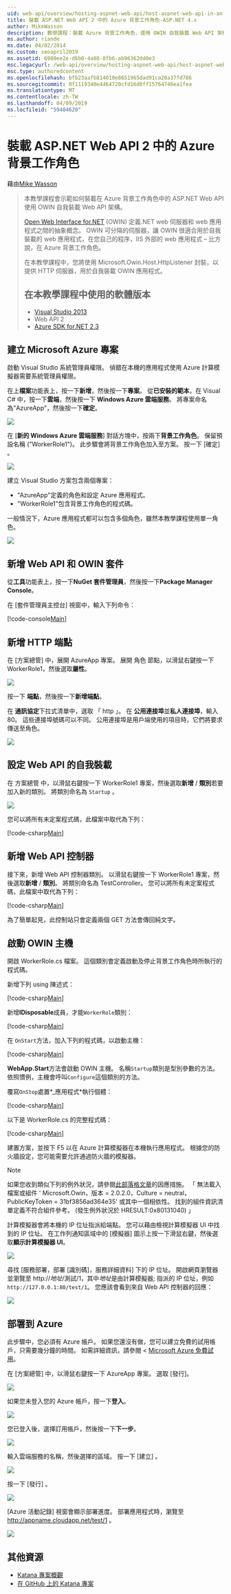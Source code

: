 ```yaml
---
uid: web-api/overview/hosting-aspnet-web-api/host-aspnet-web-api-in-an-azure-worker-role
title: 裝載 ASP.NET Web API 2 中的 Azure 背景工作角色-ASP.NET 4.x
author: MikeWasson
description: 教學課程：裝載 Azure 背景工作角色，使用 OWIN 自我裝載 Web API 架構中的 ASP.NET Web API。
ms.author: riande
ms.date: 04/02/2014
ms.custom: seoapril2019
ms.assetid: 6980ee2e-d6b0-4a08-8fb6-ab96362dd0e3
msc.legacyurl: /web-api/overview/hosting-aspnet-web-api/host-aspnet-web-api-in-an-azure-worker-role
msc.type: authoredcontent
ms.openlocfilehash: bfb23aafb814010e8651965dad91ca20a37fd786
ms.sourcegitcommit: 0f1119340e4464720cfd16d0ff15764746ea1fea
ms.translationtype: MT
ms.contentlocale: zh-TW
ms.lasthandoff: 04/09/2019
ms.locfileid: "59404620"
---
```

# <a name="host-aspnet-web-api-2-in-an-azure-worker-role"></a>裝載 ASP.NET Web API 2 中的 Azure 背景工作角色

藉由[Mike Wasson](https://github.com/MikeWasson)

> 本教學課程會示範如何裝載在 Azure 背景工作角色中的 ASP.NET Web API 使用 OWIN 自我裝載 Web API 架構。
>
> [Open Web Interface for.NET](http://owin.org/) (OWIN) 定義.NET web 伺服器和 web 應用程式之間的抽象概念。 OWIN 可分隔的伺服器，讓 OWIN 很適合用於自我裝載的 web 應用程式，在您自己的程序，IIS 外部的 web 應用程式 – 比方說，在 Azure 背景工作角色。
>
> 在本教學課程中，您將使用 Microsoft.Owin.Host.HttpListener 封裝，以提供 HTTP 伺服器，用於自我裝載 OWIN 應用程式。
>
> ## <a name="software-versions-used-in-the-tutorial"></a>在本教學課程中使用的軟體版本
>
>
> - [Visual Studio 2013](https://my.visualstudio.com/Downloads?q=visual%20studio%202013)
> - Web API 2
> - [Azure SDK for.NET 2.3](https://azure.microsoft.com/downloads/)


## <a name="create-a-microsoft-azure-project"></a>建立 Microsoft Azure 專案

啟動 Visual Studio 系統管理員權限。 偵錯在本機的應用程式使用 Azure 計算模擬器需要系統管理員權限。

在上**檔案**功能表上，按一下**新增**，然後按一下**專案**。 從**已安裝的範本**，在 Visual C# 中，按一下**雲端**，然後按一下  **Windows Azure 雲端服務**。 將專案命名為"AzureApp"，然後按一下**確定**。

[![](host-aspnet-web-api-in-an-azure-worker-role/_static/image2.png)](host-aspnet-web-api-in-an-azure-worker-role/_static/image1.png)

在 [**新的 Windows Azure 雲端服務**] 對話方塊中，按兩下**背景工作角色**。 保留預設名稱 ("WorkerRole1")。 此步驟會將背景工作角色加入至方案。 按一下 [確定] 。

[![](host-aspnet-web-api-in-an-azure-worker-role/_static/image4.png)](host-aspnet-web-api-in-an-azure-worker-role/_static/image3.png)

建立 Visual Studio 方案包含兩個專案：

- &quot;AzureApp&quot;定義的角色和設定 Azure 應用程式。
- &quot;WorkerRole1&quot;包含背景工作角色的程式碼。

一般情況下，Azure 應用程式都可以包含多個角色，雖然本教學課程使用單一角色。

![](host-aspnet-web-api-in-an-azure-worker-role/_static/image5.png)

## <a name="add-the-web-api-and-owin-packages"></a>新增 Web API 和 OWIN 套件

從**工具**功能表上，按一下**NuGet 套件管理員**，然後按一下**Package Manager Console**。

在 [套件管理員主控台] 視窗中，輸入下列命令：

[!code-console[Main](host-aspnet-web-api-in-an-azure-worker-role/samples/sample1.cmd)]

## <a name="add-an-http-endpoint"></a>新增 HTTP 端點

在 [方案總管] 中，展開 AzureApp 專案。 展開 角色 節點，以滑鼠右鍵按一下 WorkerRole1，然後選取**屬性**。

![](host-aspnet-web-api-in-an-azure-worker-role/_static/image6.png)

按一下 **端點**，然後按一下**新增端點**。

在 **通訊協定**下拉式清單中，選取 「 http 」。 在 **公用連接埠**並**私人連接埠**，輸入 80。 這些連接埠號碼可以不同。 公用連接埠是用戶端使用的項目時，它們將要求傳送至角色。

[![](host-aspnet-web-api-in-an-azure-worker-role/_static/image8.png)](host-aspnet-web-api-in-an-azure-worker-role/_static/image7.png)

## <a name="configure-web-api-for-self-host"></a>設定 Web API 的自我裝載

在 方案總管 中，以滑鼠右鍵按一下 WorkerRole1 專案，然後選取**新增** / **類別**若要加入新的類別。 將類別命名為 `Startup` 。

![](host-aspnet-web-api-in-an-azure-worker-role/_static/image9.png)

您可以將所有未定案程式碼，此檔案中取代為下列：

[!code-csharp[Main](host-aspnet-web-api-in-an-azure-worker-role/samples/sample2.cs)]

## <a name="add-a-web-api-controller"></a>新增 Web API 控制器

接下來，新增 Web API 控制器類別。 以滑鼠右鍵按一下 WorkerRole1 專案，然後選取**新增** / **類別**。 將類別命名為 TestController。 您可以將所有未定案程式碼，此檔案中取代為下列：

[!code-csharp[Main](host-aspnet-web-api-in-an-azure-worker-role/samples/sample3.cs)]

為了簡單起見，此控制站只會定義兩個 GET 方法會傳回純文字。

## <a name="start-the-owin-host"></a>啟動 OWIN 主機

開啟 WorkerRole.cs 檔案。 這個類別會定義啟動及停止背景工作角色時所執行的程式碼。

新增下列 using 陳述式：

[!code-csharp[Main](host-aspnet-web-api-in-an-azure-worker-role/samples/sample4.cs)]

新增**IDisposable**成員，才能`WorkerRole`類別：

[!code-csharp[Main](host-aspnet-web-api-in-an-azure-worker-role/samples/sample5.cs)]

在 `OnStart`方法，加入下列的程式碼，以啟動主機：

[!code-csharp[Main](host-aspnet-web-api-in-an-azure-worker-role/samples/sample6.cs?highlight=5)]

**WebApp.Start**方法會啟動 OWIN 主機。 名稱`Startup`類別是型別參數的方法。 依照慣例，主機會呼叫`Configure`這個類別的方法。

覆寫`OnStop`處置*\_應用程式*執行個體：

[!code-csharp[Main](host-aspnet-web-api-in-an-azure-worker-role/samples/sample7.cs)]

以下是 WorkerRole.cs 的完整程式碼：

[!code-csharp[Main](host-aspnet-web-api-in-an-azure-worker-role/samples/sample8.cs)]

建置方案，並按下 F5 以在 Azure 計算模擬器在本機執行應用程式。 根據您的防火牆設定，您可能需要允許通過防火牆的模擬器。

> [!NOTE]
> 如果您收到類似下列的例外狀況，請參閱[此部落格文章](https://blogs.msdn.com/b/praburaj/archive/2013/11/20/fileloadexception-on-microsoft-owin-when-running-on-worker-role.aspx)的因應措施。 「 無法載入檔案或組件 ' Microsoft.Owin，版本 = 2.0.2.0，Culture = neutral，PublicKeyToken = 31bf3856ad364e35' 或其中一個相依性。 找到的組件資訊清單定義不符合組件參考。 (發生例外狀況於 HRESULT:0x80131040) 」


計算模擬器會將本機的 IP 位址指派給端點。 您可以藉由檢視計算模擬器 UI 中找到的 IP 位址。 在工作列通知區域中的 [模擬器] 圖示上按一下滑鼠右鍵，然後選取**顯示計算模擬器 UI**。

[![](host-aspnet-web-api-in-an-azure-worker-role/_static/image11.png)](host-aspnet-web-api-in-an-azure-worker-role/_static/image10.png)

尋找 [服務部署，部署 [識別碼]，服務詳細資料] 下的 IP 位址。 開啟網頁瀏覽器並瀏覽至 http://<em>地址</em>/測試/1，其中<em>地址</em>是由計算模擬器; 指派的 IP 位址，例如`http://127.0.0.1:80/test/1`。 您應該會看到來自 Web API 控制器的回應：

![](host-aspnet-web-api-in-an-azure-worker-role/_static/image12.png)

## <a name="deploy-to-azure"></a>部署到 Azure

此步驟中，您必須有 Azure 帳戶。 如果您還沒有做，您可以建立免費的試用帳戶，只需要幾分鐘的時間。 如需詳細資訊，請參閱 < [Microsoft Azure 免費試用](https://azure.microsoft.com/pricing/free-trial/?WT.mc_id=A261C142F)。

在 [方案總管] 中，以滑鼠右鍵按一下 AzureApp 專案。 選取 [發行]。

![](host-aspnet-web-api-in-an-azure-worker-role/_static/image13.png)

如果您未登入您的 Azure 帳戶，按一下**登入**。

[![](host-aspnet-web-api-in-an-azure-worker-role/_static/image15.png)](host-aspnet-web-api-in-an-azure-worker-role/_static/image14.png)

您已登入後，選擇訂用帳戶，然後按一下**下一步**。

[![](host-aspnet-web-api-in-an-azure-worker-role/_static/image17.png)](host-aspnet-web-api-in-an-azure-worker-role/_static/image16.png)

輸入雲端服務的名稱，然後選擇的區域。 按一下 [建立] 。

![](host-aspnet-web-api-in-an-azure-worker-role/_static/image18.png)

按一下 [發行] 。

[![](host-aspnet-web-api-in-an-azure-worker-role/_static/image20.png)](host-aspnet-web-api-in-an-azure-worker-role/_static/image19.png)

[Azure 活動記錄] 視窗會顯示部署進度。 部署應用程式時，瀏覽至 http://appname.cloudapp.net/test/1 。

![](host-aspnet-web-api-in-an-azure-worker-role/_static/image21.png)

## <a name="additional-resources"></a>其他資源

- [Katana 專案概觀](../../../aspnet/overview/owin-and-katana/an-overview-of-project-katana.md)
- [在 GitHub 上的 Katana 專案](https://github.com/aspnet/AspNetKatana)

